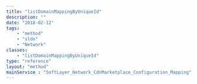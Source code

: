 ```yaml
---
title: "listDomainMappingByUniqueId"
description: ""
date: "2018-02-12"
tags:
    - "method"
    - "sldn"
    - "Network"
classes:
    - "listDomainMappingByUniqueId"
type: "reference"
layout: "method"
mainService : "SoftLayer_Network_CdnMarketplace_Configuration_Mapping"
---
```

